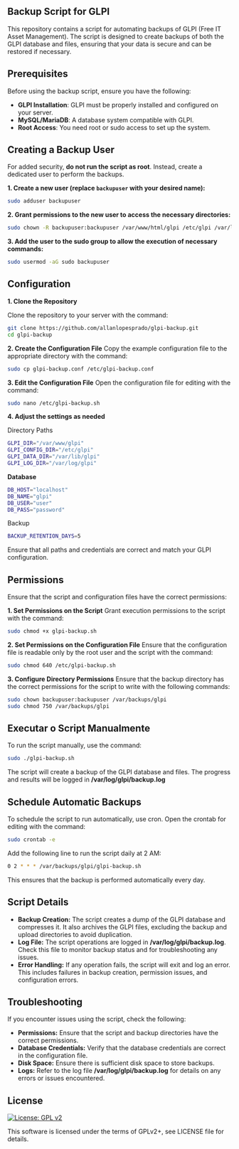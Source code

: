 ## Backup Script for GLPI

This repository contains a script for automating backups of GLPI (Free IT Asset Management). The script is designed to create backups of both the GLPI database and files, ensuring that your data is secure and can be restored if necessary.

## Prerequisites

Before using the backup script, ensure you have the following:

- **GLPI Installation**: GLPI must be properly installed and configured on your server.
- **MySQL/MariaDB**: A database system compatible with GLPI.
- **Root Access**: You need root or sudo access to set up the system.

## Creating a Backup User

For added security, **do not run the script as root**. Instead, create a dedicated user to perform the backups.

**1. Create a new user (replace `backupuser` with your desired name):**

```bash
sudo adduser backupuser
```

**2. Grant permissions to the new user to access the necessary directories:**

```bash
sudo chown -R backupuser:backupuser /var/www/html/glpi /etc/glpi /var/lib/glpi /var/log/glpi
```

**3. Add the user to the sudo group to allow the execution of necessary commands:**

```bash
sudo usermod -aG sudo backupuser
```

## Configuration

**1. Clone the Repository**

Clone the repository to your server with the command:

```bash
git clone https://github.com/allanlopesprado/glpi-backup.git
cd glpi-backup
```

**2. Create the Configuration File**
Copy the example configuration file to the appropriate directory with the command:

```bash
sudo cp glpi-backup.conf /etc/glpi-backup.conf
```

**3. Edit the Configuration File**
Open the configuration file for editing with the command:

```bash
sudo nano /etc/glpi-backup.sh
```

**4. Adjust the settings as needed**

Directory Paths
```bash
GLPI_DIR="/var/www/glpi"
GLPI_CONFIG_DIR="/etc/glpi"
GLPI_DATA_DIR="/var/lib/glpi"
GLPI_LOG_DIR="/var/log/glpi"
```

**Database**
```bash
DB_HOST="localhost"
DB_NAME="glpi"
DB_USER="user"
DB_PASS="password"
```
Backup
```bash
BACKUP_RETENTION_DAYS=5
```

Ensure that all paths and credentials are correct and match your GLPI configuration.

## Permissions
Ensure that the script and configuration files have the correct permissions:

**1. Set Permissions on the Script**
Grant execution permissions to the script with the command:

```bash
sudo chmod +x glpi-backup.sh
```

**2. Set Permissions on the Configuration File**
Ensure that the configuration file is readable only by the root user and the script with the command:

```bash
sudo chmod 640 /etc/glpi-backup.sh
```

**3. Configure Directory Permissions**
Ensure that the backup directory has the correct permissions for the script to write with the following commands:

```bash
sudo chown backupuser:backupuser /var/backups/glpi
sudo chmod 750 /var/backups/glpi
```
## Executar o Script Manualmente

To run the script manually, use the command:

```bash
sudo ./glpi-backup.sh
```

The script will create a backup of the GLPI database and files. The progress and results will be logged in **/var/log/glpi/backup.log**

## Schedule Automatic Backups

To schedule the script to run automatically, use cron. Open the crontab for editing with the command:

```bash
sudo crontab -e
```

Add the following line to run the script daily at 2 AM:

```bash
0 2 * * * /var/backups/glpi/glpi-backup.sh
```

This ensures that the backup is performed automatically every day.

## Script Details
- **Backup Creation:** The script creates a dump of the GLPI database and compresses it. It also archives the GLPI files, excluding the backup and upload directories to avoid duplication.
- **Log File:** The script operations are logged in **/var/log/glpi/backup.log**. Check this file to monitor backup status and for troubleshooting any issues.
- **Error Handling:** If any operation fails, the script will exit and log an error. This includes failures in backup creation, permission issues, and configuration errors.

## Troubleshooting

If you encounter issues using the script, check the following:
- **Permissions:** Ensure that the script and backup directories have the correct permissions.
- **Database Credentials:** Verify that the database credentials are correct in the configuration file.
- **Disk Space:** Ensure there is sufficient disk space to store backups.
- **Logs:** Refer to the log file **/var/log/glpi/backup.log** for details on any errors or issues encountered.

## License

[![License: GPL v2](https://img.shields.io/badge/License-GPL%20v2-blue.svg)](https://www.gnu.org/licenses/old-licenses/gpl-2.0.en.html)

This software is licensed under the terms of GPLv2+, see LICENSE file for
details.
